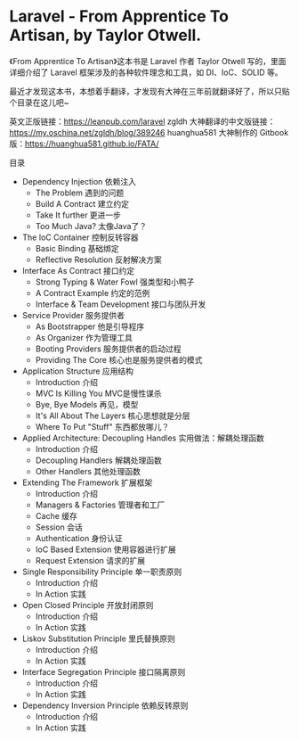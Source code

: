 # Laravel - From Apprentice To Artisan, by Taylor Otwell.

《From Apprentice To Artisan》这本书是 Laravel 作者 Taylor Otwell 写的，里面详细介绍了 Laravel 框架涉及的各种软件理念和工具，如 DI、IoC、SOLID 等。

最近才发现这本书，本想着手翻译，才发现有大神在三年前就翻译好了，所以只贴个目录在这儿吧~

英文正版链接：https://leanpub.com/laravel
zgldh 大神翻译的中文版链接：https://my.oschina.net/zgldh/blog/389246
huanghua581 大神制作的 Gitbook 版：https://huanghua581.github.io/FATA/

目录

*   Dependency Injection 依赖注入
    *   The Problem 遇到的问题
    *   Build A Contract 建立约定
    *   Take It further 更进一步
    *   Too Much Java? 太像Java了？
*   The IoC Container 控制反转容器
    *   Basic Binding 基础绑定
    *   Reflective Resolution 反射解决方案
*   Interface As Contract 接口约定
    *   Strong Typing & Water Fowl 强类型和小鸭子
    *   A Contract Example 约定的范例
    *   Interface & Team Development 接口与团队开发
*   Service Provider 服务提供者
    *   As Bootstrapper 他是引导程序
    *   As Organizer 作为管理工具
    *   Booting Providers 服务提供者的启动过程
    *   Providing The Core 核心也是服务提供者的模式
*   Application Structure 应用结构
    *   Introduction 介绍
    *   MVC Is Killing You MVC是慢性谋杀
    *   Bye, Bye Models 再见，模型
    *   It's All About The Layers 核心思想就是分层
    *   Where To Put "Stuff" 东西都放哪儿？
*   Applied Architecture: Decoupling Handles 实用做法：解耦处理函数
    *   Introduction 介绍
    *   Decoupling Handlers 解耦处理函数
    *   Other Handlers 其他处理函数
*   Extending The Framework 扩展框架
    *   Introduction 介绍
    *   Managers & Factories 管理者和工厂
    *   Cache 缓存
    *   Session 会话
    *   Authentication 身份认证
    *   IoC Based Extension 使用容器进行扩展
    *   Request Extension 请求的扩展
*   Single Responsibility Principle 单一职责原则
    *   Introduction 介绍
    *   In Action 实践
*   Open Closed Principle 开放封闭原则
    *   Introduction 介绍
    *   In Action 实践
*   Liskov Substitution Principle 里氏替换原则
    *   Introduction 介绍
    *   In Action 实践
*   Interface Segregation Principle 接口隔离原则
    *   Introduction 介绍
    *   In Action 实践
*   Dependency Inversion Principle 依赖反转原则
    *   Introduction 介绍
    *   In Action 实践
